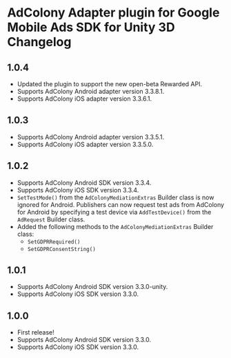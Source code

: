# AdColony Adapter plugin for Google Mobile Ads SDK for Unity 3D Changelog

## 1.0.4
- Updated the plugin to support the new open-beta Rewarded API.
- Supports AdColony Android adapter version 3.3.8.1.
- Supports AdColony iOS adapter version 3.3.6.1.

## 1.0.3
- Supports AdColony Android adapter version 3.3.5.1.
- Supports AdColony iOS adapter version 3.3.5.0.

## 1.0.2
- Supports AdColony Android SDK version 3.3.4.
- Supports AdColony iOS SDK version 3.3.4.
- `SetTestMode()` from the `AdColonyMediationExtras` Builder class is now ignored for Android. Publishers can now request test ads from AdColony for Android by specifying a test device via `AddTestDevice()` from the `AdRequest` Builder class.
- Added the following methods to the `AdColonyMediationExtras` Builder class:
  * `SetGDPRRequired()`
  * `SetGDPRConsentString()`

## 1.0.1
- Supports AdColony Android SDK version 3.3.0-unity.
- Supports AdColony iOS SDK version 3.3.0.

## 1.0.0
- First release!
- Supports AdColony Android SDK version 3.3.0.
- Supports AdColony iOS SDK version 3.3.0.
